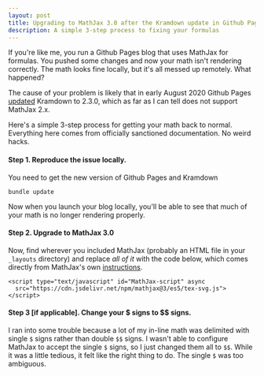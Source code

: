 ```yaml
---
layout: post
title: Upgrading to MathJax 3.0 after the Kramdown update in Github Pages
description: A simple 3-step process to fixing your formulas
---
```


If you're like me, you run a Github Pages blog that uses MathJax for formulas. You pushed some changes and now your math isn't rendering correctly. The math looks fine locally, but it's all messed up remotely. What happened?

The cause of your problem is likely that in early August 2020 Github Pages [updated](https://github.com/github/pages-gem/pull/704) Kramdown to 2.3.0, which as far as I can tell does not support MathJax 2.x. 

Here's a simple 3-step process for getting your math back to normal. Everything here comes from officially sanctioned documentation. No weird hacks.

#### Step 1. Reproduce the issue locally.
You need to get the new version of Github Pages and Kramdown
```
bundle update
```
Now when you launch your blog locally, you'll be able to see that much of your math is no longer rendering properly.

#### Step 2. Upgrade to MathJax 3.0
Now, find wherever you included MathJax (probably an HTML file in your `_layouts` directory) and replace _all of it_ with the code below, which comes directly from MathJax's own [instructions](http://docs.mathjax.org/en/latest/web/configuration.html#loading-mathjax).

```
<script type="text/javascript" id="MathJax-script" async
  src="https://cdn.jsdelivr.net/npm/mathjax@3/es5/tex-svg.js">
</script>
```

#### Step 3 [if applicable]. Change your $ signs to $$ signs.
I ran into some trouble because a lot of my in-line math was delimited with single `$` signs rather than double `$$` signs. I wasn't able to configure MathJax to accept the single `$` signs, so I just changed them all to `$$`. While it was a little tedious, it felt like the right thing to do. The single `$` was too ambiguous.
